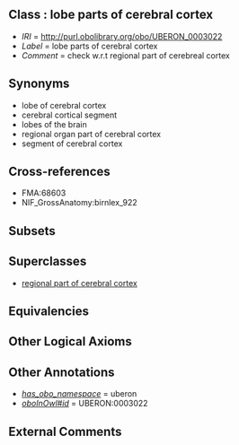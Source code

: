 
## Class : lobe parts of cerebral cortex

 * *IRI* = http://purl.obolibrary.org/obo/UBERON_0003022
 * *Label* = lobe parts of cerebral cortex
 * *Comment* = check w.r.t regional part of cerebreal cortex

## Synonyms

 * lobe of cerebral cortex
 * cerebral cortical segment
 * lobes of the brain
 * regional organ part of cerebral cortex
 * segment of cerebral cortex

## Cross-references

 * FMA:68603
 * NIF_GrossAnatomy:birnlex_922

## Subsets


## Superclasses

 * [regional part of cerebral cortex](../../UBERON/19/UBERON_0002619.md)

## Equivalencies


## Other Logical Axioms


## Other Annotations

 * *[has_obo_namespace](../../ce/oboInOwl#hasOBONamespace.md)* = uberon
 * *[oboInOwl#id](../../id/oboInOwl#id.md)* = UBERON:0003022

## External Comments

